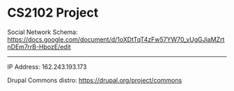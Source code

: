 CS2102 Project
=============

Social Network
Schema: https://docs.google.com/document/d/1oXDtTqT4zFw57YW70_vUgGJiaMZrtnDEm7rrB-HbozE/edit

------------


IP Address: 162.243.193.173

Drupal Commons distro: https://drupal.org/project/commons

